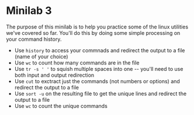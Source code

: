 # Minilab 3

The purpose of this minilab is to help you practice some of
the linux utilities we've covered so far.  You'll do this
by doing some simple processing on your command history.

* Use `history` to access your commnads and redirect the
  output to a file (name of your choice)
* Use `wc` to count how many commands are in the file
* Use `tr -s ' '` to squish multiple spaces into one --
  you'll need to use both input and output redirection
* Use `cut` to exctract just the commands (not numbers or options)
  and redirect the output to a file
* Use `sort -u` on the resulting file to get the unique lines
  and redirect the output to a file
* Use `wc` to count the unique commands 
